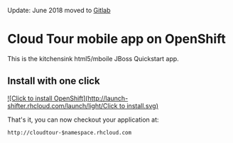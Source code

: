 Update: June 2018 moved to [Gitlab](https://gitlab.com/eschabell/openshift-cloudtour)


Cloud Tour mobile app on OpenShift
==================================
This is the kitchensink html5/mboile JBoss Quickstart app.


Install with one click
----------------------
[![Click to install OpenShift](http://launch-shifter.rhcloud.com/launch/light/Click to install.svg)](https://openshift.redhat.com/app/console/application_type/custom?&cartridges[]=jbossas-7&initial_git_url=https://github.com/eschabell/openshift-cloudtour.git&name=cloudtour)

That's it, you can now checkout your application at:

    http://cloudtour-$namespace.rhcloud.com
